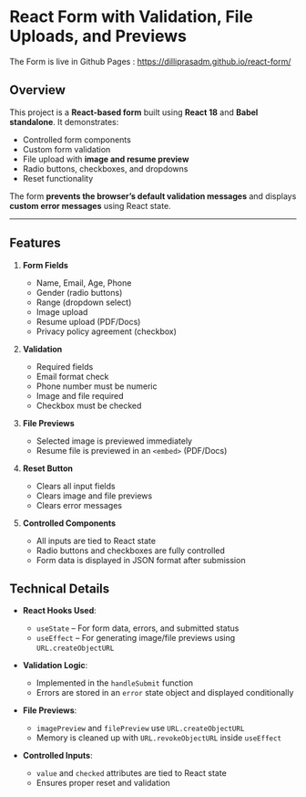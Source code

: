# React Form with Validation, File Uploads, and Previews
The Form is live in Github Pages : https://dilliprasadm.github.io/react-form/

## Overview

This project is a **React-based form** built using **React 18** and **Babel standalone**. It demonstrates:

- Controlled form components
- Custom form validation
- File upload with **image and resume preview**
- Radio buttons, checkboxes, and dropdowns
- Reset functionality

The form **prevents the browser’s default validation messages** and displays **custom error messages** using React state.

---

## Features

1. **Form Fields**
   - Name, Email, Age, Phone
   - Gender (radio buttons)
   - Range (dropdown select)
   - Image upload
   - Resume upload (PDF/Docs)
   - Privacy policy agreement (checkbox)

2. **Validation**
   - Required fields
   - Email format check
   - Phone number must be numeric
   - Image and file required
   - Checkbox must be checked

3. **File Previews**
   - Selected image is previewed immediately
   - Resume file is previewed in an `<embed>` (PDF/Docs)

4. **Reset Button**
   - Clears all input fields
   - Clears image and file previews
   - Clears error messages

5. **Controlled Components**
   - All inputs are tied to React state
   - Radio buttons and checkboxes are fully controlled
   - Form data is displayed in JSON format after submission
  
## Technical Details

- **React Hooks Used**: 
  - `useState` – For form data, errors, and submitted status
  - `useEffect` – For generating image/file previews using `URL.createObjectURL`
  
- **Validation Logic**:
  - Implemented in the `handleSubmit` function
  - Errors are stored in an `error` state object and displayed conditionally

- **File Previews**:
  - `imagePreview` and `filePreview` use `URL.createObjectURL`  
  - Memory is cleaned up with `URL.revokeObjectURL` inside `useEffect`

- **Controlled Inputs**:
  - `value` and `checked` attributes are tied to React state
  - Ensures proper reset and validation
